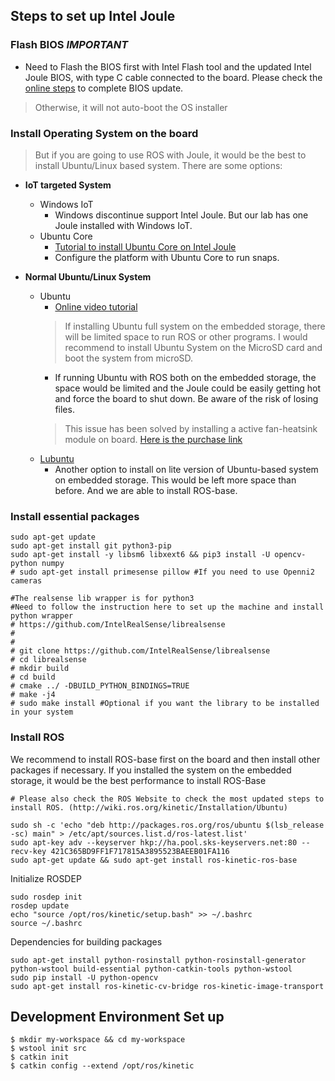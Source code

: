 ## Steps to set up Intel Joule

### **Flash BIOS** _IMPORTANT_
* Need to Flash the BIOS first with Intel Flash tool and the updated Intel Joule BIOS, with type C cable connected to the board. Please check the [online steps](https://software.intel.com/en-us/flashing-the-bios-on-joule) to complete BIOS update.
> Otherwise, it will not auto-boot the OS installer

### Install Operating System on the board
> But if you are going to use ROS with Joule, it would be the best to install Ubuntu/Linux based system.
There are some options:
- **IoT targeted System**
  - Windows IoT
    - Windows discontinue support Intel Joule. But our lab has one Joule installed with Windows IoT.
  - Ubuntu Core
    - [Tutorial to install Ubuntu Core on Intel Joule](https://developer.ubuntu.com/core/get-started/intel-joule)
    - Configure the platform with Ubuntu Core to run snaps.
    

- **Normal Ubuntu/Linux System**
  - Ubuntu
    - [Online video tutorial](https://software.intel.com/en-us/videos/installing-ubuntu-on-the-intel-joule-compute-module)
    > If installing Ubuntu full system on the embedded storage, there will be limited space to run ROS or other programs. I would recommend to install Ubuntu System on the MicroSD card and boot the system from microSD.
    - If running Ubuntu with ROS both on the embedded storage, the space would be limited and the Joule could be easily getting hot and force the board to shut down. Be aware of the risk of losing files. 
    > This issue has been solved by installing a active fan-heatsink module on board. [Here is the purchase link](https://store.gumstix.com/fansink-intel.html)
  - [Lubuntu]((https://docs.lubuntu.net/))
    - Another option to install on lite version of Ubuntu-based system on embedded storage. This would be left more space than before. And we are able to install ROS-base.

### Install essential packages
  
```
sudo apt-get update
sudo apt-get install git python3-pip
sudo apt-get install -y libsm6 libxext6 && pip3 install -U opencv-python numpy 
# sudo apt-get install primesense pillow #If you need to use Openni2 cameras

#The realsense lib wrapper is for python3
#Need to follow the instruction here to set up the machine and install python wrapper
# https://github.com/IntelRealSense/librealsense
#
#
# git clone https://github.com/IntelRealSense/librealsense
# cd librealsense
# mkdir build
# cd build
# cmake ../ -DBUILD_PYTHON_BINDINGS=TRUE
# make -j4
# sudo make install #Optional if you want the library to be installed in your system

```

### Install ROS

We recommend to install ROS-base first on the board and then install other packages if necessary. If you installed the system on the embedded storage, it would be the best performance to install ROS-Base

```
# Please also check the ROS Website to check the most updated steps to install ROS. (http://wiki.ros.org/kinetic/Installation/Ubuntu)

sudo sh -c 'echo "deb http://packages.ros.org/ros/ubuntu $(lsb_release -sc) main" > /etc/apt/sources.list.d/ros-latest.list'
sudo apt-key adv --keyserver hkp://ha.pool.sks-keyservers.net:80 --recv-key 421C365BD9FF1F717815A3895523BAEEB01FA116
sudo apt-get update && sudo apt-get install ros-kinetic-ros-base
```
Initialize ROSDEP
```
sudo rosdep init
rosdep update
echo "source /opt/ros/kinetic/setup.bash" >> ~/.bashrc
source ~/.bashrc
```
Dependencies for building packages
```
sudo apt-get install python-rosinstall python-rosinstall-generator python-wstool build-essential python-catkin-tools python-wstool
sudo pip install -U python-opencv
sudo apt-get install ros-kinetic-cv-bridge ros-kinetic-image-transport
```
## Development Environment Set up
```
$ mkdir my-workspace && cd my-workspace
$ wstool init src
$ catkin init
$ catkin config --extend /opt/ros/kinetic

```
